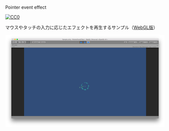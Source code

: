 Pointer event effect

[![CC0](http://img.shields.io/badge/license-CC0-blue.svg?style=flat-square)](COPYING.txt)

マウスやタッチの入力に応じたエフェクトを再生するサンプル（[WebGL版](http://c3-hoge-fuga-piyo.github.io/PointerEventEffect/)）

![Screenshot](image.png)
